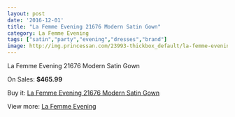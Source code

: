 ```yaml
---
layout: post
date: '2016-12-01'
title: "La Femme Evening 21676 Modern Satin Gown"
category: La Femme Evening
tags: ["satin","party","evening","dresses","brand"]
image: http://img.princessan.com/23993-thickbox_default/la-femme-evening-21676-modern-satin-gown.jpg
---
```

La Femme Evening 21676 Modern Satin Gown

On Sales: **$465.99**
<a href="https://www.princessan.com/en/la-femme-evening/11071-la-femme-evening-21676-modern-satin-gown.html"><amp-img layout="responsive" width="600" height="600" src="//img.princessan.com/23993-thickbox_default/la-femme-evening-21676-modern-satin-gown.jpg" alt="La Femme Evening 21676 Modern Satin Gown 0" /></a>

Buy it: [La Femme Evening 21676 Modern Satin Gown](https://www.princessan.com/en/la-femme-evening/11071-la-femme-evening-21676-modern-satin-gown.html "La Femme Evening 21676 Modern Satin Gown")

View more: [La Femme Evening](https://www.princessan.com/en/29-la-femme-evening "La Femme Evening")